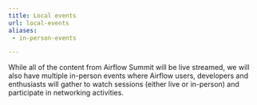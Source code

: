 ```yaml
---
title: Local events
url: local-events
aliases: 
 - in-person-events

---
```


While all of the content from Airflow Summit will be live streamed, we will also have multiple in-person events where Airflow users, developers and enthusiasts will gather to watch sessions (either live or in-person) and participate in networking activities.

